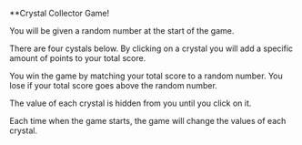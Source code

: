 **Crystal Collector Game!

You will be given a random number at the start of the game.

There are four cystals below. By clicking on a crystal you will add a specific amount of points to your total score.

You win the game by matching your total score to a random number. You lose if your total score goes above the random number.

The value of each crystal is hidden from you until you click on it.

Each time when the game starts, the game will change the values of each crystal.
